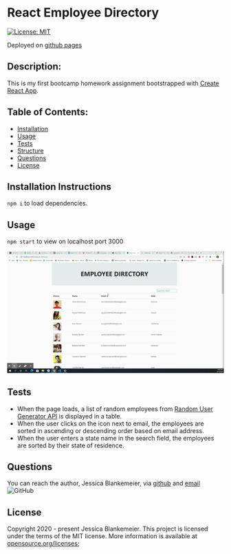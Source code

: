 # React Employee Directory
[![License: MIT](https://img.shields.io/badge/License-MIT-yellow.svg)](https://opensource.org/licenses/MIT)

Deployed on [github pages](https://jessicablank.github.io/employee-directory/)

## Description:  
This is my first bootcamp homework assignment bootstrapped with [Create React App](https://github.com/facebook/create-react-app).

## Table of Contents:
* [Installation](#installation-instructions)
* [Usage](#usage)
* [Tests](#tests)
* [Structure](/componentStructure.md)
* [Questions](#questions)
* [License](#license-info)

## Installation Instructions

`npm i` to load dependencies. 

## Usage
`npm start` to view on localhost port 3000

![demonstration gif](https://github.com/jessicablank/employee-directory/blob/master/assets/homepageGIF.gif)

## Tests
* When the page loads, a list of random employees from [Random User Generator API](https://randomuser.me/) is displayed in a table. 
* When the user clicks on the icon next to email, the employees are sorted in ascending or descending order based on email address. 
* When the user enters a state name in the search field, the employees are sorted by their state of residence. 

## Questions
You can reach the author, Jessica Blankemeier, via [github](http://github.com/jessicablank) and [email](mailto:jessicablankemeier@gmail.com)
![GitHub](https://img.shields.io/github/followers/jessicablank?label=follow&style=social)

## License
Copyright 2020 - present Jessica Blankemeier.
This project is licensed under the terms of the MIT license. 
More information is available at [opensource.org/licenses](https://opensource.org/licenses/MIT);



